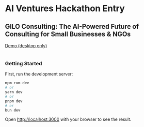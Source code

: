 # AI Ventures Hackathon Entry

## GILO Consulting: The AI-Powered Future of Consulting for Small Businesses \& NGOs

[Demo (desktop only)](https://restorestaurants.com)
<br>
<br>

### Getting Started

First, run the development server:

```bash
npm run dev
# or
yarn dev
# or
pnpm dev
# or
bun dev
```

Open [http://localhost:3000](http://localhost:3000) with your browser to see the result.

